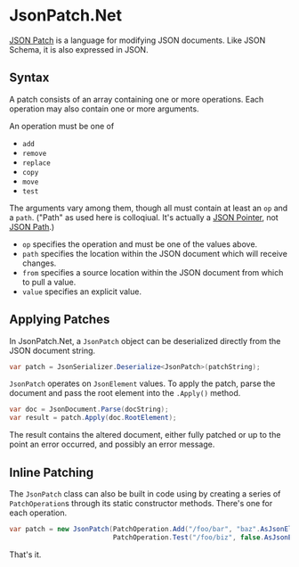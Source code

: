 # JsonPatch<nsp>.Net

[JSON Patch](https://tools.ietf.org/html/rfc6902) is a language for modifying JSON documents.  Like JSON Schema, it is also expressed in JSON.

## Syntax

A patch consists of an array containing one or more operations.  Each operation may also contain one or more arguments.

An operation must be one of

- `add`
- `remove`
- `replace`
- `copy`
- `move`
- `test`

The arguments vary among them, though all must contain at least an `op` and a `path`.  ("Path" as used here is colloqiual.  It's actually a [JSON Pointer](json-pointer.md), not [JSON Path](json-path.md).)

- `op` specifies the operation and must be one of the values above.
- `path` specifies the location within the JSON document which will receive changes.
- `from` specifies a source location within the JSON document from which to pull a value.
- `value` specifies an explicit value.

## Applying Patches

In JsonPatch<nsp>.Net, a `JsonPatch` object can be deserialized directly from the JSON document string.

```c#
var patch = JsonSerializer.Deserialize<JsonPatch>(patchString);
```

`JsonPatch` operates on `JsonElement` values.  To apply the patch, parse the document and pass the root element into the `.Apply()` method.

```c#
var doc = JsonDocument.Parse(docString);
var result = patch.Apply(doc.RootElement);
```

The result contains the altered document, either fully patched or up to the point an error occurred, and possibly an error message.

## Inline Patching

The `JsonPatch` class can also be built in code using by creating a series of `PatchOperation`s through its static constructor methods.  There's one for each operation.

```c#
var patch = new JsonPatch(PatchOperation.Add("/foo/bar", "baz".AsJsonElement()),
                          PatchOperation.Test("/foo/biz", false.AsJsonElement()));
```

That's it.
